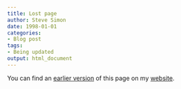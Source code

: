 ```yaml
---
title: Lost page
author: Steve Simon
date: 1998-01-01
categories:
- Blog post
tags:
- Being updated
output: html_document
---
```


You can find an [earlier version][sim1] of this page on my [website][sim2].

[sim1]: http://www.pmean.com/05/PrivacyHIPAA.html
[sim2]: http://www.pmean.com
